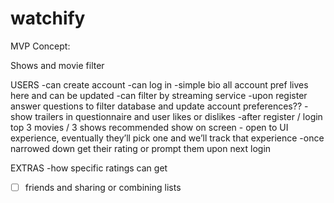 # watchify

MVP Concept:

Shows and movie filter

USERS
-can create account
-can log in
-simple bio all account pref lives here and can be updated
-can filter by streaming service
-upon register answer questions to filter database and update account preferences??
-show trailers in questionnaire and user likes or dislikes
-after register /  login top 3 movies / 3 shows recommended show on screen - open to UI experience, eventually they’ll pick one and we’ll track that experience
-once narrowed down get their rating or prompt them upon next login

EXTRAS
-how specific ratings can get
- [ ] friends and sharing or combining lists


